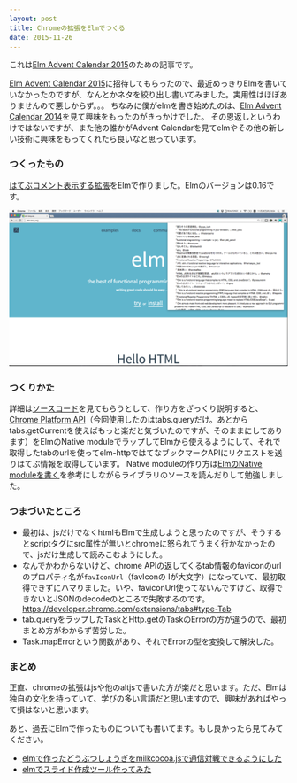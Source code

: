 ```yaml
---
layout: post
title: Chromeの拡張をElmでつくる
date: 2015-11-26
---
```


これは[Elm Advent Calendar 2015](http://qiita.com/advent-calendar/2015/elm)のための記事です。

[Elm Advent Calendar 2015](http://qiita.com/advent-calendar/2015/elm)に招待してもらったので、最近めっきりElmを書いていなかったのですが、なんとかネタを絞り出し書いてみました。実用性はほぼありませんので悪しからず。。。
ちなみに僕がelmを書き始めたのは、[Elm Advent Calendar 2014](http://qiita.com/advent-calendar/2014/elm)を見て興味をもったのがきっかけでした。
その恩返しというわけではないですが、また他の誰かがAdvent Calendarを見てelmやその他の新しい技術に興味をもってくれたら良いなと思っています。

### つくったもの
[はてぶコメント表示する拡張](https://github.com/suzuki-shin/chrome_ext_elm/)をElmで作りました。Elmのバージョンは0.16です。

![SS](https://raw.githubusercontent.com/suzuki-shin/chrome_ext_elm/master/chrome_ext_elm_screen_shot.png)

### つくりかた
詳細は[ソースコード](https://github.com/suzuki-shin/chrome_ext_elm/)を見てもらうとして、作り方をざっくり説明すると、[Chrome Platform API](https://developer.chrome.com/extensions/api_index)（今回使用したのはtabs.queryだけ。あとからtabs.getCurrentを使えばもっと楽だと気づいたのですが、そのままにしてあります）をElmのNative moduleでラップしてElmから使えるようにして、それで取得したtabのurlを使ってelm-httpではてなブックマークAPIにリクエストを送りはてぶ情報を取得しています。
Native moduleの作り方は[ElmのNative moduleを書く](http://qiita.com/philopon/items/cbc2066242bac6f66af0)を参考にしながらライブラリのソースを読んだりして勉強しました。

### つまづいたところ
* 最初は、jsだけでなくhtmlもElmで生成しようと思ったのですが、そうするとscriptタグにsrc属性が無いとchromeに怒られてうまく行かなかったので、jsだけ生成して読みこむようにした。
* なんでかわからないけど、chrome APIの返してくるtab情報のfaviconのurlのプロパティ名が`favIconUrl`（favIconの Iが大文字）になっていて、最初取得できずにハマりました。いや、faviconUrl使ってないんですけど、取得できないとJSONのdecodeのところで失敗するのです。https://developer.chrome.com/extensions/tabs#type-Tab
* tab.queryをラップしたTaskとHttp.getのTaskのErrorの方が違うので、最初まとめ方がわからず苦労した。
 * Task.mapErrorという関数があり、それでErrorの型を変換して解決した。

### まとめ
正直、chromeの拡張はjsや他のaltjsで書いた方が楽だと思います。ただ、Elmは独自の文化を持っていて、学びの多い言語だと思いますので、興味があればやって損はないと思います。

あと、過去にElmで作ったものについても書いてます。もし良かったら見てみてください。
* [elmで作ったどうぶつしょうぎをmilkcocoa.jsで通信対戦できるようにした](http://suzuki-shin.github.io/Release-doubutsuShogi-Elm-Milkcocoa/)
* [elmでスライド作成ツール作ってみた](http://suzuki-shin.github.io/Release-Kelmote/)

